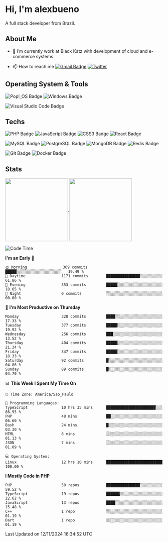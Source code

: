 # Hi, I'm alexbueno

A full stack developer from Brazil.

## About Me

- 🌱 I’m currently work at Black Katz with development of cloud and e-commerce systems.

- 📫 How to reach me [![Gmail Badge](https://img.shields.io/badge/-gmail-c14438?style=for-the-badge&logo=Gmail&logoColor=ffffff)](mailto:alexsandrofbueno@gmail.com) [![Twitter](https://img.shields.io/badge/twitter-1DA1F2.svg?style=for-the-badge&logo=twitter&logoColor=ffffff)](https://twitter.com/Alex_Bueno_7)

## Operating System & Tools

![Pop!_OS Badge](https://img.shields.io/badge/Pop!__OS-48B9C7?logo=popos&logoColor=fff&style=flat)
![Windows Badge](https://img.shields.io/badge/Windows-0078D6?logo=windows&logoColor=fff&style=flat)

![Visual Studio Code Badge](https://img.shields.io/badge/Visual%20Studio%20Code-007ACC?logo=visualstudiocode&logoColor=fff&style=flat)

## Techs

![PHP Badge](https://img.shields.io/badge/PHP-777BB4?logo=php&logoColor=fff&style=flat)
![JavaScript Badge](https://img.shields.io/badge/JavaScript-F7DF1E?logo=javascript&logoColor=000&style=flat)
![CSS3 Badge](https://img.shields.io/badge/CSS3-1572B6?logo=css3&logoColor=fff&style=flat)
![React Badge](https://img.shields.io/badge/React-61DAFB?logo=react&logoColor=000&style=flat)

![MySQL Badge](https://img.shields.io/badge/MySQL-4479A1?logo=mysql&logoColor=fff&style=flat)
![PostgreSQL Badge](https://img.shields.io/badge/PostgreSQL-4169E1?logo=postgresql&logoColor=fff&style=flat)
![MongoDB Badge](https://img.shields.io/badge/MongoDB-47A248?logo=mongodb&logoColor=fff&style=flat)
![Redis Badge](https://img.shields.io/badge/Redis-DC382D?logo=redis&logoColor=fff&style=flat)

![Git Badge](https://img.shields.io/badge/Git-F05032?logo=git&logoColor=fff&style=flat)
![Docker Badge](https://img.shields.io/badge/Docker-2496ED?logo=docker&logoColor=fff&style=flat)


## Stats

<a href="https://github.com/anuraghazra/github-readme-stats">
  <img height=200 align="center" src="https://github-readme-stats.vercel.app/api?username=alexbueno7&theme=dark" />
</a>
<a href="https://github.com/anuraghazra/convoychat">
  <img height=200 align="center" src="https://github-readme-stats.vercel.app/api/top-langs?username=alexbueno7&layout=compact&langs_count=8&card_width=320&theme=dark" />
</a>

<!--START_SECTION:waka-->
![Code Time](http://img.shields.io/badge/Code%20Time-1%2C210%20hrs%2039%20mins-blue)

**I'm an Early 🐤** 

```text
🌞 Morning                369 commits         █████░░░░░░░░░░░░░░░░░░░░   19.49 % 
🌆 Daytime                1171 commits        ███████████████░░░░░░░░░░   61.86 % 
🌃 Evening                353 commits         █████░░░░░░░░░░░░░░░░░░░░   18.65 % 
🌙 Night                  0 commits           ░░░░░░░░░░░░░░░░░░░░░░░░░   00.00 % 
```
📅 **I'm Most Productive on Thursday** 

```text
Monday                   328 commits         ████░░░░░░░░░░░░░░░░░░░░░   17.33 % 
Tuesday                  377 commits         █████░░░░░░░░░░░░░░░░░░░░   19.92 % 
Wednesday                256 commits         ███░░░░░░░░░░░░░░░░░░░░░░   13.52 % 
Thursday                 404 commits         █████░░░░░░░░░░░░░░░░░░░░   21.34 % 
Friday                   347 commits         █████░░░░░░░░░░░░░░░░░░░░   18.33 % 
Saturday                 92 commits          █░░░░░░░░░░░░░░░░░░░░░░░░   04.86 % 
Sunday                   89 commits          █░░░░░░░░░░░░░░░░░░░░░░░░   04.70 % 
```


📊 **This Week I Spent My Time On** 

```text
🕑︎ Time Zone: America/Sao_Paulo

💬 Programming Languages: 
TypeScript               10 hrs 35 mins      ██████████████████████░░░   86.95 % 
PHP                      48 mins             ██░░░░░░░░░░░░░░░░░░░░░░░   06.60 % 
Bash                     24 mins             █░░░░░░░░░░░░░░░░░░░░░░░░   03.30 % 
HTML                     8 mins              ░░░░░░░░░░░░░░░░░░░░░░░░░   01.13 % 
JSON                     7 mins              ░░░░░░░░░░░░░░░░░░░░░░░░░   01.09 % 

💻 Operating System: 
Linux                    12 hrs 10 mins      █████████████████████████   100.00 % 
```

**I Mostly Code in PHP** 

```text
PHP                      50 repos            ███████████████░░░░░░░░░░   59.52 % 
TypeScript               19 repos            ██████░░░░░░░░░░░░░░░░░░░   22.62 % 
JavaScript               13 repos            ████░░░░░░░░░░░░░░░░░░░░░   15.48 % 
C++                      1 repo              ░░░░░░░░░░░░░░░░░░░░░░░░░   01.19 % 
Dart                     1 repo              ░░░░░░░░░░░░░░░░░░░░░░░░░   01.19 % 
```




 Last Updated on 12/11/2024 16:34:52 UTC
<!--END_SECTION:waka-->
